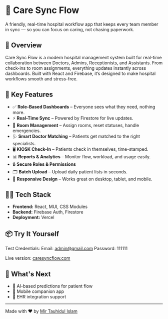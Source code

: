 # 🏥 Care Sync Flow

A friendly, real-time hospital workflow app that keeps every team member in sync — so you can focus on caring, not chasing paperwork.

## 🚀 Overview

Care Sync Flow is a modern hospital management system built for real-time collaboration between Doctors, Admins, Receptionists, and Assistants. From check-ins to room assignments, everything updates instantly across dashboards. Built with React and Firebase, it’s designed to make hospital workflows smooth and stress-free.

## 🔑 Key Features

- ✅ **Role-Based Dashboards** – Everyone sees what they need, nothing more.
- ⚡ **Real-Time Sync** – Powered by Firestore for live updates.
- 🏥 **Room Management** – Assign rooms, reset statuses, handle emergencies.
- 🩺 **Smart Doctor Matching** – Patients get matched to the right specialists.
- 🖥️ **KIOSK Check-In** – Patients check in themselves, time-stamped.
- 📊 **Reports & Analytics** – Monitor flow, workload, and usage easily.
- 🔒 **Secure Roles & Permissions**
- 🗂️ **Batch Upload** – Upload daily patient lists in seconds.
- 📱 **Responsive Design** – Works great on desktop, tablet, and mobile.

## 🧑‍💻 Tech Stack

- **Frontend:** React, MUI, CSS Modules
- **Backend:** Firebase Auth, Firestore
- **Deployment:** Vercel

## 📦 Try It Yourself

Test Credentials:
Email: admin@gmail.com
Password: 111111


Live version: [caresyncflow.com](https://www.caresyncflow.com)

## 📌 What's Next

- 🤖 AI-based predictions for patient flow
- 📲 Mobile companion app
- 🔗 EHR integration support

---

Made with ❤️ by [Mir Tauhidul Islam](https://mirtauhid.com)

